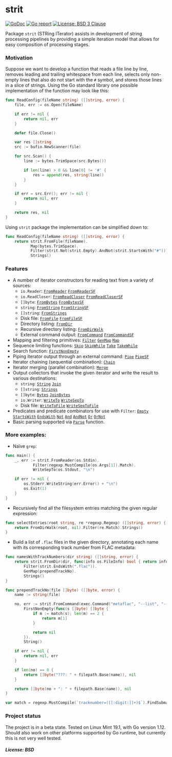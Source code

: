 # strit

[![GoDoc](https://godoc.org/github.com/maxim2266/strit?status.svg)](https://godoc.org/github.com/maxim2266/strit)
[![Go report](http://goreportcard.com/badge/maxim2266/strit)](http://goreportcard.com/report/maxim2266/strit)
[![License: BSD 3 Clause](https://img.shields.io/badge/License-BSD_3--Clause-yellow.svg)](https://opensource.org/licenses/BSD-3-Clause)

Package `strit` (STRing ITerator) assists in development of string processing pipelines by providing a simple
iteration model that allows for easy composition of processing stages.

### Motivation
Suppose we want to develop a function that reads a file line by line, removes leading and trailing
whitespace from each line, selects only non-empty lines that also do not start with the `#` symbol, and
stores those lines in a slice of strings. Using the Go standard library one possible implementation
of the function may look like this:
```Go
func ReadConfig(fileName string) ([]string, error) {
	file, err := os.Open(fileName)

	if err != nil {
		return nil, err
	}

	defer file.Close()

	var res []string
	src := bufio.NewScanner(file)

	for src.Scan() {
		line := bytes.TrimSpace(src.Bytes())

		if len(line) > 0 && line[0] != '#' {
			res = append(res, string(line))
		}
	}

	if err = src.Err(); err != nil {
		return nil, err
	}

	return res, nil
}
```
Using `strit` package the implementation can be simplified down to:
```Go
func ReadConfig(fileName string) ([]string, error) {
	return strit.FromFile(fileName).
           Map(bytes.TrimSpace).
           Filter(strit.Not(strit.Empty).AndNot(strit.StartsWith("#"))).
           Strings()
```
### Features
* A number of iterator constructors for reading text from a variety of sources:
  * `io.Reader`:
  	[`FromReader`](https://godoc.org/github.com/maxim2266/strit#FromReader)
  	[`FromReaderSF`](https://godoc.org/github.com/maxim2266/strit#FromReaderSF)
  * `io.ReadCloser`:
  	[`FromReadCloser`](https://godoc.org/github.com/maxim2266/strit#FromReadCloser)
  	[`FromReadCloserSF`](https://godoc.org/github.com/maxim2266/strit#FromReadCloserSF)
  * `[]byte`:
  	[`FromBytes`](https://godoc.org/github.com/maxim2266/strit#FromBytes)
  	[`FromBytesSF`](https://godoc.org/github.com/maxim2266/strit#FromBytesSF)
  * `string`:
  	[`FromString`](https://godoc.org/github.com/maxim2266/strit#FromString)
  	[`FromStringSF`](https://godoc.org/github.com/maxim2266/strit#FromStringSF)
  * `[]string`:
  	[`FromStrings`](https://godoc.org/github.com/maxim2266/strit#FromStrings)
  * Disk file:
  	[`FromFile`](https://godoc.org/github.com/maxim2266/strit#FromFile)
  	[`FromFileSF`](https://godoc.org/github.com/maxim2266/strit#FromFileSF)
  * Directory listing:
  	[`FromDir`](https://godoc.org/github.com/maxim2266/strit#FromDir)
  * Recursive directory listing:
  	[`FromDirWalk`](https://godoc.org/github.com/maxim2266/strit#FromDirWalk)
  * External command output:
  	[`FromCommand`](https://godoc.org/github.com/maxim2266/strit#FromCommand)
  	[`FromCommandSF`](https://godoc.org/github.com/maxim2266/strit#FromCommandSF)
* Mapping and filtering primitives:
	[`Filter`](https://godoc.org/github.com/maxim2266/strit#Iter.Filter)
	[`GenMap`](https://godoc.org/github.com/maxim2266/strit#Iter.GenMap)
	[`Map`](https://godoc.org/github.com/maxim2266/strit#Iter.Map)
* Sequence limiting functions:
	[`Skip`](https://godoc.org/github.com/maxim2266/strit#Iter.Skip)
	[`SkipWhile`](https://godoc.org/github.com/maxim2266/strit#Iter.SkipWhile)
	[`Take`](https://godoc.org/github.com/maxim2266/strit#Iter.Take)
	[`TakeWhile`](https://godoc.org/github.com/maxim2266/strit#Iter.TakeWhile)
* Search function:
	[`FirstNonEmpty`](https://godoc.org/github.com/maxim2266/strit#Iter.FirstNonEmpty)
* Piping iterator output through an external command:
	[`Pipe`](https://godoc.org/github.com/maxim2266/strit#Iter.Pipe)
	[`PipeSF`](https://godoc.org/github.com/maxim2266/strit#Iter.PipeSF)
* Iterator chaining (sequential combination):
	[`Chain`](https://godoc.org/github.com/maxim2266/strit#Chain)
* Iterator merging (parallel combination):
	[`Merge`](https://godoc.org/github.com/maxim2266/strit#Merge)
* Output collectors that invoke the given iterator and write the result to various destinations:
  * `string`:
  	[`String`](https://godoc.org/github.com/maxim2266/strit#Iter.String)
  	[`Join`](https://godoc.org/github.com/maxim2266/strit#Iter.Join)
  * `[]string`:
  	[`Strings`](https://godoc.org/github.com/maxim2266/strit#Iter.Strings)
  * `[]byte`:
  	[`Bytes`](https://godoc.org/github.com/maxim2266/strit#Iter.Bytes)
  	[`JoinBytes`](https://godoc.org/github.com/maxim2266/strit#Iter.JoinBytes)
  * `io.Writer`:
  	[`WriteTo`](https://godoc.org/github.com/maxim2266/strit#Iter.WriteTo)
  	[`WriteSepTo`](https://godoc.org/github.com/maxim2266/strit#Iter.WriteSepTo)
  * Disk file:
  	[`WriteToFile`](https://godoc.org/github.com/maxim2266/strit#Iter.WriteToFile)
  	[`WriteSepToFile`](https://godoc.org/github.com/maxim2266/strit#Iter.WriteSepToFile)
* Predicates and predicate combinators for use with `Filter`:
	[`Empty`](https://godoc.org/github.com/maxim2266/strit#Empty)
	[`StartsWith`](https://godoc.org/github.com/maxim2266/strit#StartsWith)
	[`EndsWith`](https://godoc.org/github.com/maxim2266/strit#EndsWith)
	[`Not`](https://godoc.org/github.com/maxim2266/strit#Not)
	[`And`](https://godoc.org/github.com/maxim2266/strit#Pred.And)
	[`AndNot`](https://godoc.org/github.com/maxim2266/strit#Pred.AndNot)
	[`Or`](https://godoc.org/github.com/maxim2266/strit#Pred.Or)
	[`OrNot`](https://godoc.org/github.com/maxim2266/strit#Pred.OrNot)
* Basic parsing supported via [`Parse`](https://godoc.org/github.com/maxim2266/strit#Iter.Parse) function.

### More examples:
* Naïve `grep`:
```Go
func main() {
	_, err := strit.FromReader(os.Stdin).
			Filter(regexp.MustCompile(os.Args[1]).Match).
			WriteSepTo(os.Stdout, "\n")

	if err != nil {
		os.Stderr.WriteString(err.Error() + "\n")
		os.Exit(1)
	}
}
```
* Recursively find all the filesystem entries matching the given regular expression:
```Go
func selectEntries(root string, re *regexp.Regexp) ([]string, error) {
	return FromDirWalk(root, nil).Filter(re.Match).Strings()
}
```
* Build a list of `.flac` files in the given directory, annotating each name with its corresponding
track number from FLAC metadata:
```Go
func namesWithTrackNumbers(dir string) ([]string, error) {
	return strit.FromDir(dir, func(info os.FileInfo) bool { return info.Mode().IsRegular() }).
		Filter(strit.EndsWith(".flac")).
		GenMap(prependTrackNo).
		Strings()
}

func prependTrackNo(file []byte) ([]byte, error) {
	name := string(file)

	no, err := strit.FromCommand(exec.Command("metaflac", "--list", "--block-type=VORBIS_COMMENT", name)).
		FirstNonEmpty(func(s []byte) []byte {
			if m := match(s); len(m) == 2 {
				return m[1]
			}

			return nil
		}).
		String()

	if err != nil {
		return nil, err
	}

	if len(no) == 0 {
		return []byte("???: " + filepath.Base(name)), nil
	}

	return []byte(no + ": " + filepath.Base(name)), nil
}

var match = regexp.MustCompile(`tracknumber=([[:digit:]]+)$`).FindSubmatch
```

### Project status
The project is in a beta state. Tested on Linux Mint 19.1, with Go version 1.12.
Should also work on other platforms supported by Go runtime, but currently this is not very well tested.

##### License: BSD
